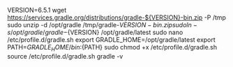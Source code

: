 VERSION=6.5.1
wget https://services.gradle.org/distributions/gradle-${VERSION}-bin.zip -P /tmp
sudo unzip -d /opt/gradle /tmp/gradle-${VERSION}-bin.zip
sudo ln -s /opt/gradle/gradle-${VERSION} /opt/gradle/latest
sudo nano /etc/profile.d/gradle.sh
export GRADLE_HOME=/opt/gradle/latest
export PATH=${GRADLE_HOME}/bin:${PATH}
sudo chmod +x /etc/profile.d/gradle.sh
source /etc/profile.d/gradle.sh
gradle -v
